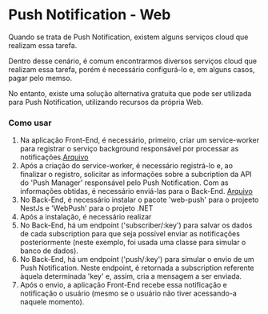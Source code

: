 # Push Notification - Web
<p>Quando se trata de Push Notification, existem alguns serviços cloud que realizam essa tarefa.</p>
<p>Dentro desse cenário, é comum encontrarmos diversos serviços cloud que realizam essa tarefa, porém é necessário configurá-lo e, em alguns casos, pagar pelo memso.</p>
<p>No entanto, existe uma solução alternativa gratuita que pode ser utilizada para Push Notification, utilizando recursos da própria Web.</p>

### Como usar
1. Na aplicação Front-End, é necessário, primeiro, criar um service-worker para registrar o serviço background responsável por processar as notificações.[Arquivo](https://github.com/martineli17/react-push-notification/blob/master/front/public/services-works/notification.js) 
2. Após a criação do service-worker, é necessário registrá-lo e, ao finalizar o registro, solicitar as informações sobre a subcription da API do 'Push Manager' responsável pelo Push Notification. Com as informações obtidas, é necessário enviá-las para o Back-End. [Arquivo](https://github.com/martineli17/react-push-notification/blob/master/front/src/index.tsx)
3. No Back-End, é necessário instalar o pacote 'web-push' para o projeeto NestJs e 'WebPush' para o projeto .NET
4. Após a instalação, é necessário realizar
3. No Back-End, há um endpoint ('subscriber/:key') para salvar os dados de cada subscription para que seja possível enviar as notificações posteriormente (neste exemplo, foi usada uma classe para simular o banco de dados).
4. No Back-End, há um endpoint ('push/:key') para simular o envio de um Push Notification. Neste endpoint, é retornada a subscription referente àquela determinada 'key' e, assim, cria a mensagem a ser enviada.
5. Após o envio, a aplicação Front-End recebe essa notificação e notificação o usuário (mesmo se o usuário não tiver acessando-a naquele momento).
